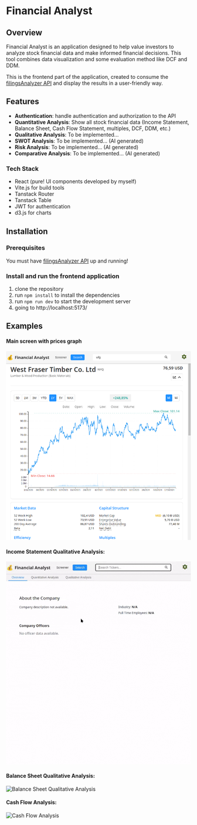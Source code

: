 # Financial Analyst

## Overview
Financial Analyst is an application designed to help value investors to analyze stock financial data and make informed financial decisions. This tool combines data visualization and some evaluation method like DCF and DDM.  

This is the frontend part of the application, created 
to consume the [filingsAnalyzer API](https://github.com/Bigghis/filingsAnalyzer) and display the results in a user-friendly way.

## Features
- **Authentication**: handle authentication and authorization to the API
- **Quantitative Analysis**: Show all stock financial data (Income Statement, Balance Sheet, Cash Flow Statement, multiples, DCF, DDM, etc.)
- **Qualitative Analysis**: To be implemented... 
- **SWOT Analysis**: To be implemented... (AI generated)
- **Risk Analysis**: To be implemented... (AI generated)
- **Comparative Analysis**: To be implemented... (AI generated)

### Tech Stack
- React (pure! UI components developed by myself)
- Vite.js for build tools
- Tanstack Router
- Tanstack Table
- JWT for authentication
- d3.js for charts

## Installation

### Prerequisites 
You must have [filingsAnalyzer API](https://github.com/Bigghis/filingsAnalyzer) up and running!

### Install and run the frontend application
1. clone the repository
2. run `npm install` to install the dependencies
3. run `npm run dev` to start the development server
4. going to http://localhost:5173/


## Examples 

#### Main screen with prices graph

![Main Screen](./docs/mainScreen.png)


#### Income Statement Qualitative Analysis:

![Income Statement Qualitative Analysis](./docs/analysisIncome.gif)

#### Balance Sheet Qualitative Analysis:

![Balance Sheet Qualitative Analysis](./docs/analysisBalance.gif) 

#### Cash Flow Analysis:

![Cash Flow Analysis](./docs/cashFlow.gif)



